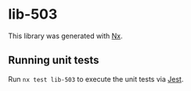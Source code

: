 # lib-503

This library was generated with [Nx](https://nx.dev).

## Running unit tests

Run `nx test lib-503` to execute the unit tests via [Jest](https://jestjs.io).

